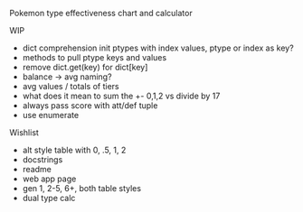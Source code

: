 Pokemon type effectiveness chart and calculator

WIP

- dict comprehension init ptypes with index values, ptype or index as key?
- methods to pull ptype keys and values
- remove dict.get(key) for dict[key]
- balance -> avg naming?
- avg values / totals of tiers
- what does it mean to sum the +- 0,1,2 vs divide by 17
- always pass score with att/def tuple
- use enumerate

Wishlist

- alt style table with 0, .5, 1, 2
- docstrings
- readme
- web app page
- gen 1, 2-5, 6+, both table styles
- dual type calc
